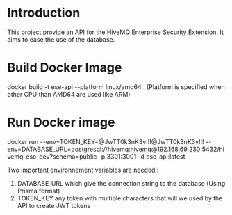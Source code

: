 # Introduction 
This project provide an API for the HiveMQ Enterprise Security Extension.
It aims to ease the use of the database.

# Build Docker Image
docker build -t ese-api --platform linux/amd64 .
(Platform is specified when other CPU than AMD64 are used like ARM)

# Run Docker image
docker run --env=TOKEN_KEY=@JwTT0k3nK3y!!!@JwTT0k3nK3y!!! --env=DATABASE_URL=postgresql://hivemq:hivemq@192.168.69.230:5432/hivemq-ese-dev?schema=public -p 3301:3001 -d ese-api:latest

Two important environnement variables are needed :
1. DATABASE_URL which give the connection string to the database (Using Prisma format)
2. TOKEN_KEY any token with multiple characters that will we used by the API to create JWT tokens


